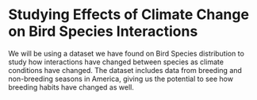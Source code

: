 # Studying Effects of Climate Change on Bird Species Interactions

We will be using a dataset we have found on Bird Species distribution to study how interactions have changed between species as climate conditions have changed. The dataset includes data from breeding and non-breeding seasons in America, giving us the potential to see how breeding habits have changed as well.
